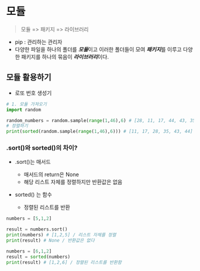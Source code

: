 # 모듈

> 모듈 => 패키지 => 라이브러리

- pip : 관리하는 관리자
- 다양한 파일을 하나의 폴더를 ***모듈***이고 이러한 폴더들이 모여 ***패키지***를 이루고 다양한 패키지를 하나의 묶음이 
***라이브러리***이다. 

## 모듈 활용하기

- 로또 번호 생성기
```py
# 1. 모듈 가져오기
import random

random_numbers = random.sample(range(1,46),6) # [28, 11, 17, 44, 43, 35]
# 정렬하기
print(sorted(random.sample(range(1,46),6))) # [11, 17, 28, 35, 43, 44]
```

### .sort()와 sorted()의 차이?
- .sort()는 매서드
  - 매서드의 return은 None
  - 해당 리스트 자체를 정렬하지만 반환값은 없음

- sorted() 는 함수
  - 정렬된 리스트를 반환

```py
numbers = [5,1,2]

result = numbers.sort()
print(numbers) # [1,2,5] / 리스트 자체를 정렬
print(result) # None / 반환값은 없다

numbers = [6,1,2]
result = sorted(numbers)
print(result) # [1,2,6] / 정렬된 리스트를 반환함
```
